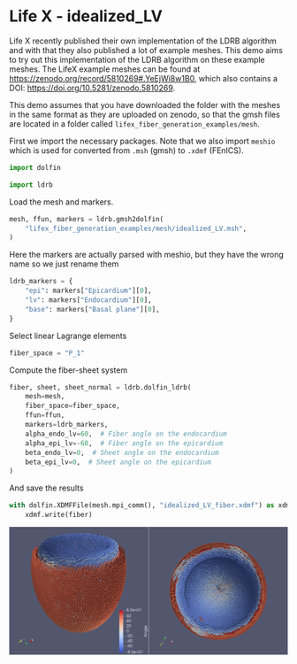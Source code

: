 # Life X - idealized_LV

Life X recently published their own implementation of the LDRB algorithm and with that they also published a lot of example meshes. This demo aims to try out this implementation of the LDRB algorithm on these example meshes. The LifeX example meshes can be found at https://zenodo.org/record/5810269#.YeEjWi8w1B0, which also contains a DOI: https://doi.org/10.5281/zenodo.5810269.

This demo assumes that you have downloaded the folder with the meshes in the same format as they are uploaded on zenodo, so that the gmsh files are located in a folder called `lifex_fiber_generation_examples/mesh`.

First we import the necessary packages. Note that we also import `meshio` which is used for converted from `.msh` (gmsh) to `.xdmf` (FEnICS).


```python
import dolfin
```

```python
import ldrb
```

Load the mesh and markers.

```python
mesh, ffun, markers = ldrb.gmsh2dolfin(
    "lifex_fiber_generation_examples/mesh/idealized_LV.msh",
)
```

Here the markers are actually parsed with meshio, but they have the wrong name so we just rename them

```python
ldrb_markers = {
    "epi": markers["Epicardium"][0],
    "lv": markers["Endocardium"][0],
    "base": markers["Basal plane"][0],
}
```

Select linear Lagrange elements

```python
fiber_space = "P_1"
```


Compute the fiber-sheet system

```python
fiber, sheet, sheet_normal = ldrb.dolfin_ldrb(
    mesh=mesh,
    fiber_space=fiber_space,
    ffun=ffun,
    markers=ldrb_markers,
    alpha_endo_lv=60,  # Fiber angle on the endocardium
    alpha_epi_lv=-60,  # Fiber angle on the epicardium
    beta_endo_lv=0,  # Sheet angle on the endocardium
    beta_epi_lv=0,  # Sheet angle on the epicardium
)
```

And save the results

```python
with dolfin.XDMFFile(mesh.mpi_comm(), "idealized_LV_fiber.xdmf") as xdmf:
    xdmf.write(fiber)
```


![_](_static/figures/idealized_LV_fiber.png)

